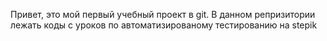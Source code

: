 Привет, это мой первый учебный проект в git.
В данном репризитории лежать коды с уроков по автоматизированому тестированию на stepik